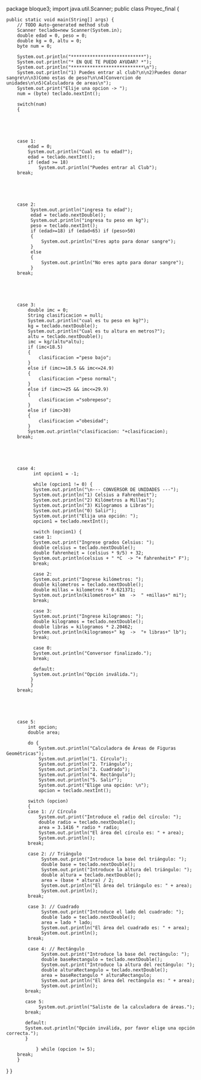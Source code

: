 package bloque3;
import java.util.Scanner;
public class Proyec_final {

	public static void main(String[] args) {
		// TODO Auto-generated method stub
        Scanner teclado=new Scanner(System.in);
        double edad = 0, peso = 0;
        double kg = 0, altu = 0;
        byte num = 0;
        
        System.out.println("***************************");
        System.out.println("* EN QUE TE PUEDO AYUDAR? *");
        System.out.println("***************************\n");
        System.out.println("1) Puedes entrar al club?\n\n2)Puedes donar sangre\n\n3)Como estas de peso?\n\n4)Convercion de unidades\n\n5)Calculadora de areas\n");
        System.out.print("Elije una opcion -> ");
        num = (byte) teclado.nextInt();
        
        switch(num)
        {
        
        
        
        
        
        case 1:
        	edad = 0;
        	System.out.println("Cual es tu edad?");
        	edad = teclado.nextInt();
        	if (edad >= 18)
        		System.out.println("Puedes entrar al Club");
        break;
        
        
        
        
        
        case 2:
        	 System.out.println("ingresa tu edad");
        	 edad = teclado.nextDouble();
        	 System.out.println("ingresa tu peso en kg");
        	 peso = teclado.nextInt();
        	 if (edad>=18) if (edad<65) if (peso>50)
        	 {
        		 System.out.println("Eres apto para donar sangre");
        	 }
        	 else 
        	 {
        		 System.out.println("No eres apto para donar sangre");
        	 }
        break;
        
        
        
        
        
        case 3:
        	double imc = 0;
        	String clasificacion = null;
        	System.out.println("cual es tu peso en kg?");
        	kg = teclado.nextDouble();
        	System.out.println("Cual es tu altura en metros?");
        	altu = teclado.nextDouble();
        	imc = kg/(altu*altu);
        	if (imc<18.5)
        	{
        		clasificacion ="peso bajo";
        	}
        	else if (imc>=18.5 && imc<=24.9)
        	{
        		clasificacion ="peso normal";
        	}
        	else if (imc>=25 && imc<=29.9)
        	{
        		clasificacion ="sobrepeso";
        	}
        	else if (imc>30)
        	{
        		clasificacion ="obesidad";
        	}
        	System.out.println("clasificacion: "+clasificacion);
        break;
        
        
        
        
        
        case 4:
              int opcion1 = -1;

              while (opcion1 != 0) {
              System.out.println("\n--- CONVERSOR DE UNIDADES ---");
        	  System.out.println("1) Celsius a Fahrenheit");
        	  System.out.println("2) Kilómetros a Millas");
        	  System.out.println("3) Kilogramos a Libras");
        	  System.out.println("0) Salir");
        	  System.out.print("Elija una opción: ");
        	  opcion1 = teclado.nextInt();

        	  switch (opcion1) {
              case 1:
        	  System.out.print("Ingrese grados Celsius: ");
        	  double celsius = teclado.nextDouble();
        	  double fahrenheit = (celsius * 9/5) + 32;
        	  System.out.println(celsius + " *C  -> "+ fahrenheit+" F");
        	  break;
        	                
        	  case 2:
        	  System.out.print("Ingrese kilómetros: ");
        	  double kilometros = teclado.nextDouble();
        	  double millas = kilometros * 0.621371;
        	  System.out.println(kilometros+" km  ->  " +millas+" mi");
        	  break;
        	                
        	  case 3:
        	  System.out.print("Ingrese kilogramos: ");
        	  double kilogramos = teclado.nextDouble();
        	  double libras = kilogramos * 2.20462;
        	  System.out.println(kilogramos+" kg  ->  "+ libras+" lb");
        	  break;
        	                
        	  case 0:
        	  System.out.println("Conversor finalizado.");
        	  break;
        	                
        	  default:
        	  System.out.println("Opción inválida.");
        	 }
        	 }	
        break;
        
        
        
        
        
        case 5:
        	int opcion;
            double area;

            do {
                System.out.println("Calculadora de Áreas de Figuras Geométricas");
                System.out.println("1. Círculo");
                System.out.println("2. Triángulo");
                System.out.println("3. Cuadrado");
                System.out.println("4. Rectángulo");
                System.out.println("5. Salir");
                System.out.print("Elige una opción: \n");
                opcion = teclado.nextInt();

            switch (opcion) 
            {
            case 1: // Círculo
                System.out.print("Introduce el radio del círculo: ");
                double radio = teclado.nextDouble();
                area = 3.1416 * radio * radio;
                System.out.println("El área del círculo es: " + area);
                System.out.println();
            break;

            case 2: // Triángulo
                 System.out.print("Introduce la base del triángulo: ");
                 double base = teclado.nextDouble();
                 System.out.print("Introduce la altura del triángulo: ");
                 double altura = teclado.nextDouble();
                 area = (base * altura) / 2;
                 System.out.println("El área del triángulo es: " + area);
                 System.out.println();
            break;

            case 3: // Cuadrado
                 System.out.print("Introduce el lado del cuadrado: ");
                 double lado = teclado.nextDouble();
                 area = lado * lado;
                 System.out.println("El área del cuadrado es: " + area);
                 System.out.println();
            break;

            case 4: // Rectángulo
                 System.out.print("Introduce la base del rectángulo: ");
                 double baseRectangulo = teclado.nextDouble();
                 System.out.print("Introduce la altura del rectángulo: ");
                 double alturaRectangulo = teclado.nextDouble();
                 area = baseRectangulo * alturaRectangulo;
                 System.out.println("El área del rectángulo es: " + area);
                 System.out.println();
           break;

           case 5:
                System.out.println("Saliste de la calculadora de áreas.");
           break;

           default:
           System.out.println("Opción inválida, por favor elige una opción correcta.");
           }

               } while (opcion != 5);
        break;
        }
        
}
}
